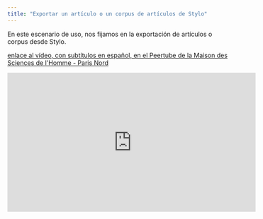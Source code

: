 ```yaml
---
title: "Exportar un artículo o un corpus de artículos de Stylo"
---
```


En este escenario de uso, nos fijamos en la exportación de artículos o corpus desde Stylo.

[enlace al vídeo, con subtítulos en español, en el Peertube de la Maison des Sciences de l'Homme - Paris Nord](https://video.mshparisnord.fr/w/ntn1zzSx8LXUU6r7H7TE64?subtitle=es)

<iframe title="Exporter un article ou corpus d'articles de Stylo" width="560" height="315" src="https://video.mshparisnord.fr/videos/embed/ade1f106-ef18-4283-99ad-4c20eddfb075?subtitle=es" frameborder="0" allowfullscreen="" sandbox="allow-same-origin allow-scripts allow-popups allow-forms"></iframe>
